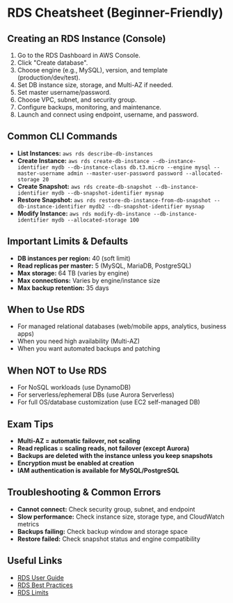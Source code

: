 # RDS Cheatsheet (Beginner-Friendly)

## Creating an RDS Instance (Console)
1. Go to the RDS Dashboard in AWS Console.
2. Click "Create database".
3. Choose engine (e.g., MySQL), version, and template (production/dev/test).
4. Set DB instance size, storage, and Multi-AZ if needed.
5. Set master username/password.
6. Choose VPC, subnet, and security group.
7. Configure backups, monitoring, and maintenance.
8. Launch and connect using endpoint, username, and password.

## Common CLI Commands
- **List Instances:** `aws rds describe-db-instances`
- **Create Instance:** `aws rds create-db-instance --db-instance-identifier mydb --db-instance-class db.t3.micro --engine mysql --master-username admin --master-user-password password --allocated-storage 20`
- **Create Snapshot:** `aws rds create-db-snapshot --db-instance-identifier mydb --db-snapshot-identifier mysnap`
- **Restore Snapshot:** `aws rds restore-db-instance-from-db-snapshot --db-instance-identifier mydb2 --db-snapshot-identifier mysnap`
- **Modify Instance:** `aws rds modify-db-instance --db-instance-identifier mydb --allocated-storage 100`

## Important Limits & Defaults
- **DB instances per region:** 40 (soft limit)
- **Read replicas per master:** 5 (MySQL, MariaDB, PostgreSQL)
- **Max storage:** 64 TB (varies by engine)
- **Max connections:** Varies by engine/instance size
- **Max backup retention:** 35 days

## When to Use RDS
- For managed relational databases (web/mobile apps, analytics, business apps)
- When you need high availability (Multi-AZ)
- When you want automated backups and patching

## When NOT to Use RDS
- For NoSQL workloads (use DynamoDB)
- For serverless/ephemeral DBs (use Aurora Serverless)
- For full OS/database customization (use EC2 self-managed DB)

## Exam Tips
- **Multi-AZ = automatic failover, not scaling**
- **Read replicas = scaling reads, not failover (except Aurora)**
- **Backups are deleted with the instance unless you keep snapshots**
- **Encryption must be enabled at creation**
- **IAM authentication is available for MySQL/PostgreSQL**

## Troubleshooting & Common Errors
- **Cannot connect:** Check security group, subnet, and endpoint
- **Slow performance:** Check instance size, storage type, and CloudWatch metrics
- **Backups failing:** Check backup window and storage space
- **Restore failed:** Check snapshot status and engine compatibility

## Useful Links
- [RDS User Guide](https://docs.aws.amazon.com/AmazonRDS/latest/UserGuide/)
- [RDS Best Practices](https://docs.aws.amazon.com/AmazonRDS/latest/UserGuide/CHAP_BestPractices.html)
- [RDS Limits](https://docs.aws.amazon.com/AmazonRDS/latest/UserGuide/CHAP_Limits.html)
